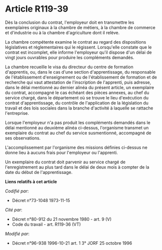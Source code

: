 # Article R119-39

Dès la conclusion du contrat, l'employeur doit en transmettre les exemplaires originaux à la chambre de métiers, à la chambre
de commerce et d'industrie ou à la chambre d'agriculture dont il relève.

La chambre compétente examine le contrat au regard des dispositions législatives et réglementaires qui le régissent.
Lorsqu'elle constate que le contrat est incomplet, elle informe l'employeur qu'il dispose d'un délai de vingt jours ouvrables
pour produire les compléments demandés.

La chambre recueille le visa du directeur du centre de formation d'apprentis, ou, dans le cas d'une section d'apprentissage,
du responsable de l'établissement d'enseignement ou de l'établissement de formation et de recherche qui vaut attestation de
l'inscription de l'apprenti, puis adresse, dans le délai mentionné au dernier alinéa du présent article, un exemplaire du
contrat, accompagné le cas échéant des pièces annexes, au chef du service chargé, dans le département où se trouve le lieu
d'exécution du contrat d'apprentissage, du contrôle de l'application de la législation du travail et des lois sociales dans
la branche d'activité à laquelle se rattache l'entreprise.

Lorsque l'employeur n'a pas produit les compléments demandés dans le délai mentionné au deuxième alinéa ci-dessus,
l'organisme transmet un exemplaire du contrat au chef du service susmentionné, accompagné de ses observations.

L'accomplissement par l'organisme des missions définies ci-dessus ne donne lieu à aucuns frais pour l'employeur ou
l'apprenti.

Un exemplaire du contrat doit parvenir au service chargé de l'enregistrement au plus tard dans le délai de deux mois à
compter de la date du début de l'apprentissage.

**Liens relatifs à cet article**

_Codifié par_:

  - Décret n°73-1048 1973-11-15

_Cité par_:

  - Décret n°80-912 du 21 novembre 1980 - art. 9 (V)
  - Code du travail - art. R119-36 (VT)

_Modifié par_:

  - Décret n°96-938 1996-10-21 art. 1 3° JORF 25 octobre 1996
